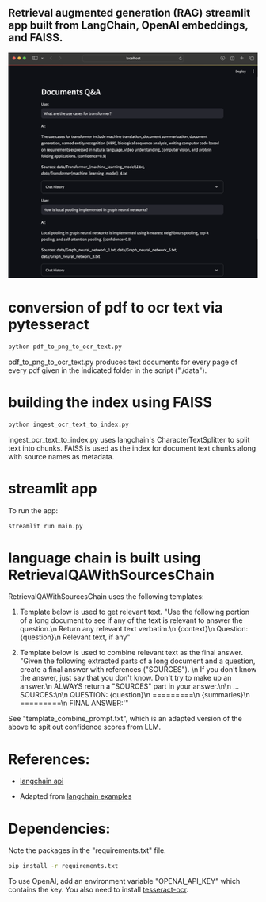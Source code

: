 ## Retrieval augmented generation (RAG) streamlit app built from LangChain, OpenAI embeddings, and FAISS.

![example](./langchain-rag.png)

# conversion of pdf to ocr text via pytesseract
```sh
python pdf_to_png_to_ocr_text.py
```
pdf_to_png_to_ocr_text.py produces text documents for every page of every pdf given in the indicated folder in the script ("./data").

# building the index using FAISS
```sh
python ingest_ocr_text_to_index.py
```
ingest_ocr_text_to_index.py uses langchain's CharacterTextSplitter to split text into chunks.
FAISS is used as the index for document text chunks along with source names as metadata.

# streamlit app
To run the app: 
```sh
streamlit run main.py
```

# language chain is built using RetrievalQAWithSourcesChain
RetrievalQAWithSourcesChain uses the following templates:
1. Template below is used to get relevant text.
"Use the following portion of a long document to see if any of the text is 
relevant to answer the question.\n
Return any relevant text verbatim.\n
{context}\n
Question: {question}\n
Relevant text, if any"

2. Template below is used to combine relevant text as the final answer.
"Given the following extracted parts of a long document and a question, 
create a final answer with references ("SOURCES"). \n
If you don\'t know the answer, just say that you don\'t know. Don\'t try to make up an answer.\n
ALWAYS return a "SOURCES" part in your answer.\n\n
... SOURCES:\n\n
QUESTION: {question}\n
=========\n
{summaries}\n
=========\n
FINAL ANSWER:'"

See "template_combine_prompt.txt", which is an adapted version of the above
to spit out confidence scores from LLM.

# References:
- [langchain api](https://api.python.langchain.com/en/latest/api_reference.html)

- Adapted from [langchain examples](https://python.langchain.com/docs/use_cases/question_answering/)

# Dependencies:
Note the packages in the "requirements.txt" file. 
```sh
pip install -r requirements.txt
```
To use OpenAI, add an environment variable "OPENAI_API_KEY" which contains the key. You also need to install 
[tesseract-ocr](https://tesseract-ocr.github.io/tessdoc/Installation.html). 
